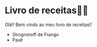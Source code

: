 # Livro de receitas:man_cook:



Olá!! Bem vindo ao meu livro de receitas!! 

- Strogronoff de Frango	
- Pavê

